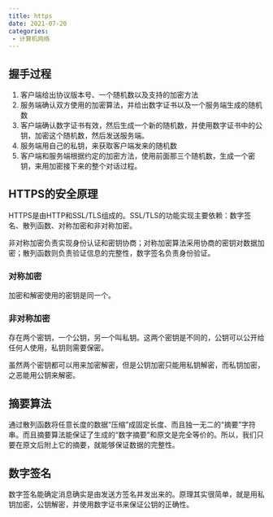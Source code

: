 ```yaml
---
title: https
date: 2021-07-20
categories: 
 - 计算机网络
---
```


## 握手过程
1. 客户端给出协议版本号、一个随机数以及支持的加密方法
2. 服务端确认双方使用的加密算法，并给出数字证书以及一个服务端生成的随机数
3. 客户端确认数字证书有效，然后生成一个新的随机数，并使用数字证书中的公钥，加密这个随机数，然后发送服务端。
4. 服务端用自己的私钥，来获取客户端发来的随机数
5. 客户端和服务端根据约定的加密方法，使用前面那三个随机数，生成一个密钥，来用加密接下来的整个对话过程。

## HTTPS的安全原理
HTTPS是由HTTP和SSL/TLS组成的。SSL/TLS的功能实现主要依赖：数字签名、散列函数、对称加密和非对称加密。

非对称加密负责实现身份认证和密钥协商；对称加密算法采用协商的密钥对数据加密；散列函数则负责验证信息的完整性，数字签名负责身份验证。

### 对称加密
加密和解密使用的密钥是同一个。

### 非对称加密
存在两个密钥，一个公钥，另一个叫私钥。这两个密钥是不同的，公钥可以公开给任何人使用，私钥则需要保密。

虽然两个密钥都可以用来加密解密，但是公钥加密只能用私钥解密，而私钥加密，之恶能用公钥来解密。

## 摘要算法
通过散列函数将任意长度的数据“压缩”成固定长度、而且独一无二的“摘要”字符串。而且摘要算法能保证了生成的“数字摘要”和原文是完全等价的。所以，我们只要在原文后附上它的摘要，就能够保证数据的完整性。

## 数字签名
数字签名能确定消息确实是由发送方签名并发出来的。原理其实很简单，就是用私钥加密，公钥解密，并使用数字证书来保证公钥的正确性。